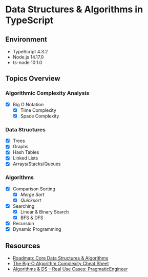 # Data Structures & Algorithms in TypeScript

## Environment
- TypeScript 4.3.2
- Node.js 14.17.0
- ts-node 10.1.0


## Topics Overview

### Algorithmic Complexity Analysis
- [X] Big O Notation
  - [X] Time Complexity
  - [X] Space Complexity

### Data Structures
- [X] Trees
- [X] Graphs
- [X] Hash Tables
- [X] Linked Lists
- [X] Arrays/Stacks/Queues

### Algorithms
- [X] Comparison Sorting
  - [X] *Merge Sort*
  - [X] *Quicksort*
- [X] Searching
  - [X] Linear & Binary Search
  - [X] BFS & DFS
- [X] Recursion
- [X] Dynamic Programming

## Resources
- [Roadmap: Core Data Structures & Algorithms](https://coggle.it/diagram/W5E5tqYlrXvFJPsq/t/master-the-interview-click-here-for-course-link "Course and Mindmap by Andrei Neagoie")
- [The Big-O Algorithm Complexity Cheat Sheet](https://www.bigocheatsheet.com/ "Big O Cheat Sheet")
- [Algorithms & DS – Real Use Cases: PragmaticEngineer](https://blog.pragmaticengineer.com/data-structures-and-algorithms-i-actually-used-day-to-day/)